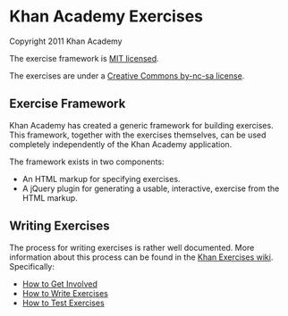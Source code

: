 # Khan Academy Exercises

Copyright 2011 Khan Academy

The exercise framework is [MIT licensed](http://en.wikipedia.org/wiki/MIT_License).

The exercises are under a [Creative Commons by-nc-sa license](http://en.wikipedia.org/wiki/Creative_Commons_licenses).

## Exercise Framework

Khan Academy has created a generic framework for building exercises. This framework, together with the exercises themselves, can be used completely independently of the Khan Academy application.

The framework exists in two components:

* An HTML markup for specifying exercises.
* A jQuery plugin for generating a usable, interactive, exercise from the HTML markup.

## Writing Exercises

The process for writing exercises is rather well documented. More information about this process can be found in the [Khan Exercises wiki](https://github.com/Khan/khan-exercises/wiki). Specifically:

* [How to Get Involved](https://github.com/Khan/khan-exercises/wiki/Getting-Involved)
* [How to Write Exercises](https://github.com/Khan/khan-exercises/wiki/Exercise-Markup)
* [How to Test Exercises](https://github.com/Khan/khan-exercises/wiki/Testing-Exercises)
